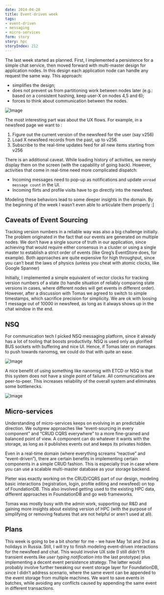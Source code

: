 ```yaml
---
date: 2014-04-28
title: Event-driven week
tags:
- event-driven
- messaging
- micro-services
form: story
story: hpc
storyIndex: 212
---
```



The last week started as planned. First, I implemented a persistence
for a simple chat service, then moved forward with multi-master design
for application nodes. In this design each application node can handle
any request the same way. This approach:

* simplifies the design;
* does not prevent us from partitioning work between nodes later
(e.g.: based on a consistent hashing, keep user-X on nodes 4,5 and 6);
* forces to think about communication between the nodes.

![Image](/images/Screenshot-2014-04-24-17.25.43.png)

The most interesting part was about the UX flows. For example,
in a newsfeed page we want to :

1.  Figure out the current version of the newsfeed for the user (say
    v256)
2.  Load X newsfeed records from the past, up to v256.
3.  Subscribe to the real-time updates feed for all new items starting
    from v256

There is an additional caveat. While loading history of activities, we
merely display them on the screen (with the capability of going
back). However, activities that come in real-time need more
complicated dispatch:

* Incoming messages need to pop-up as notifications and update `unread
    message count` in the UI.
* Incoming flirts and profile visits have to go directly into the
    newsfeed.

Modeling these behaviors lead to some deeper insights in the
domain. By the beginning of the week I wasn’t even able to articulate
them properly :]

## Caveats of Event Sourcing

Tracking version numbers in a reliable way was also a big challenge
initially. The problem originated in the fact that our events are
generated on multiple nodes. We don’t have a single source of truth in
our application, since achieving that would require either consensus
in a cluster or using a single master to establish a strict order of
events (like Greg’s EventStore does, for example). Both approaches are
quite expensive for high throughput, since you can’t beat the laws of
physics (unless you cheat with atomic clocks, like Google Spanner)

Initially, I implemented a simple equivalent of vector clocks for
tracking version numbers of a state (to handle situation of reliably
comparing state versions in cases, where different nodes will get
events in different order). However, after a discussion with Tomas we
agreed to switch to simple timestamps, which sacrifice precision for
simplicity. We are ok with loosing 1 message out of 10000 in newsfeed,
as long as it always shows up in the chat window in the end.

## NSQ

For communication tech I picked NSQ messaging platform, since it
already has a lot of tooling that boosts productivity. NSQ is used
only as glorified BUS sockets with buffering and nice UI. Hence, if
Tomas later on manages to push towards nanomsg, we could do that with
quite an ease.

![Image](/images/Screenshot-2014-04-21-19.28.45.png)

A nice benefit of using something like nanomsg with ETCD or NSQ is
that this system does not have a single point of failure. All
communications are peer-to-peer. This increases reliability of the
overall system and eliminates some bottlenecks.

![Image](/images/2014-04-28-p2p-design.jpg)

## Micro-services

Understanding of micro-services keeps on evolving in an predictable
direction. We outgrew approaches like “event-sourcing in every
component” and “CRUD CQRS everywhere” to a more fine-grained and
balanced point of view. A component can do whatever it wants with the
storage, as long as it publishes events out and keeps its privates
hidden.

Even in a real-time domain (where everything screams “reactive” and
“event-driven”), there are certain benefits in implementing certain
components in a simple CRUD fashion. This is especially true in case
where you can use a scalable multi-master database as your storage
backend.

Pieter was exactly working on the CRUD/CQRS part of our design,
modeling basic interactions (registration, login, profile editing and
newsfeed) on top of FoundationDB. This also involved getting used to
the existing HPC data, different approaches in FoundationDB and go web
frameworks.

Tomas was mostly busy with the admin work, supporting our R&D and
gaining more insights about existing version of HPC (with the purpose
of simplifying or removing features that are not helpful or aren't
used at all).

## Plans

This week is going to be a bit shorter for me - we have May 1st and
2nd as holidays in Russia. Still, I will try to finish modeling
event-driven interactions for the newsfeed and chat. This would
involve UX side (I still didn’t fit transient events like _user typing
notification_ into the last prototype) plus implementing a decent
event persistence strategy. The latter would probably involve further
tweaking our event storage layer for FoundationDB, since I didn’t
address scenario, where the same event can be appended to the event
storage from multiple machines. We want to save events in batches,
while avoiding any conflicts caused by appending the same event in
different transactions.
